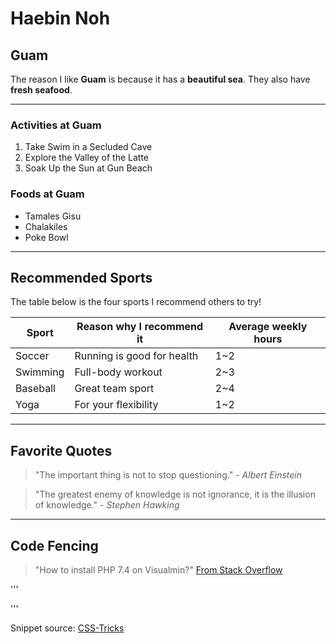 # Haebin Noh
## Guam
    
The reason I like **Guam** is because it has a **beautiful sea**. They also have **fresh seafood**.

---

### Activities at Guam
1. Take Swim in a Secluded Cave
2. Explore the Valley of the Latte
3. Soak Up the Sun at Gun Beach
### Foods at Guam
* Tamales Gisu
* Chalakiles
* Poke Bowl

---

## Recommended Sports

The table below is the four sports I recommend others to try!

| Sport | Reason why I recommend it | Average weekly hours |
| --- | --- | --- |
| Soccer | Running is good for health | 1~2 |
| Swimming | Full-body workout | 2~3 |
| Baseball | Great team sport | 2~4 |
| Yoga | For your flexibility | 1~2 |

---

## Favorite Quotes

> "The important thing is not to stop questioning." - *Albert Einstein*

> "The greatest enemy of knowledge is not ignorance, it is the illusion of knowledge." - *Stephen Hawking*

---

## Code Fencing

> "How to install PHP 7.4 on Visualmin?" [From Stack Overflow](https://stackoverflow.com/questions/tagged/php)

'''
<?php 
  
function startsWith($string, $startString) { 
  $len = strlen($startString); 
  return (substr($string, 0, $len) === $startString); 
} 

// usage
echo startsWith("cat", "c"); // true
echo startsWith("dog", "x"); // false

?> 
'''

Snippet source: [CSS-Tricks](https://css-tricks.com/snippets/php/test-if-string-starts-with-certain-characters-in-php/)